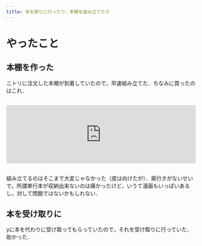 ```yaml
---
title: 本を取りに行ったり，本棚を組み立てたり
---
```


# やったこと

## 本棚を作った

ニトリに注文した本棚が到着していたので，早速組み立てた．ちなみに買ったのはこれ．

<iframe class="hatenablogcard" style="width:100%;height:155px;margin:15px 0;max-width:680px;" title="スライド本棚(モッサ ) | ニトリ公式通販　家具・インテリア・生活雑貨通販のニトリネット" src="https://hatenablog-parts.com/embed?url=https://www.nitori-net.jp/store/ja/ec/8841241s?ptr=item" frameborder="0" scrolling="no"></iframe>

組み立てるのはそこまで大変じゃなかった（皮は向けたが）．奥行きがないせいで，所謂単行本が収納出来ないのは痛かったけど，いうて漫画もいっぱいあるし，対して問題ではないかもしれない．

## 本を受け取りに

yに本を代わりに受け取ってもらっていたので，それを受け取りに行っていた．助かった．